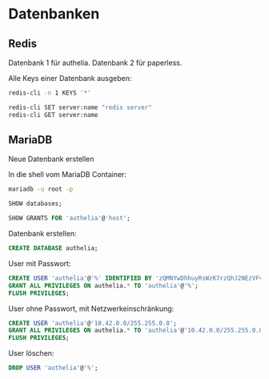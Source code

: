 # Datenbanken

## Redis

Datenbank 1 für authelia.
Datenbank 2 für paperless.

Alle Keys einer Datenbank ausgeben:

```bash
redis-cli -n 1 KEYS '*'
```

```bash
redis-cli SET server:name "redis server"
redis-cli GET server:name
```

## MariaDB

Neue Datenbank erstellen

In die shell vom MariaDB Container:

```bash
mariadb -u root -p
```

```sql
SHOW databases;
```

```sql
SHOW GRANTS FOR 'authelia'@'host';
```

Datenbank erstellen:

```sql
CREATE DATABASE authelia;
```

User mit Passwort:

```sql
CREATE USER 'authelia'@'%' IDENTIFIED BY 'zQMNYwDhhuyRsWzK7rzQhJ2NEzVFvgop9sMcJfmPpem9JEcuwE24rd9RYwYsb2SS';
GRANT ALL PRIVILEGES ON authelia.* TO 'authelia'@'%';
FLUSH PRIVILEGES;
```

User ohne Passwort, mit Netzwerkeinschränkung:

```sql
CREATE USER 'authelia'@'10.42.0.0/255.255.0.0';
GRANT ALL PRIVILEGES ON authelia.* TO 'authelia'@'10.42.0.0/255.255.0.0';
FLUSH PRIVILEGES;
```

User löschen:

```sql
DROP USER 'authelia'@'%';
```
